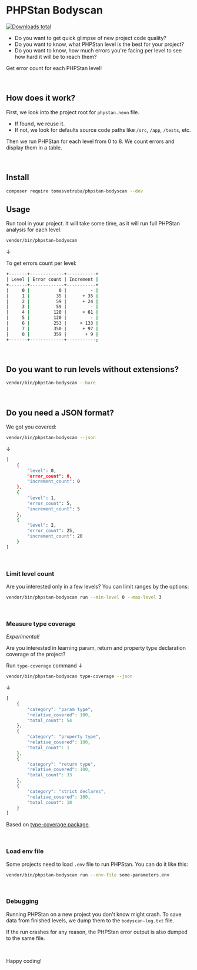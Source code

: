 # PHPStan Bodyscan

[![Downloads total](https://img.shields.io/packagist/dt/tomasvotruba/phpstan-bodyscan.svg?style=flat-square)](https://packagist.org/packages/tomasvotruba/phpstan-bodyscan/stats)

* Do you want to get quick glimpse of new project code quality?
* Do you want to know, what PHPStan level is the best for your project?
* Do you want to know, how much errors you're facing per level to see how hard it will be to reach them?

Get error count for each PHPStan level!

<br>

## How does it work?

First, we look into the project root for `phpstan.neon` file.

* If found, we reuse it.
* If not, we look for defaults source code paths like `/src`, `/app`, `/tests`, etc.

Then we run PHPStan for each level from 0 to 8. We count errors and display them in a table.

<br>

## Install

```bash
composer require tomasvotruba/phpstan-bodyscan --dev
```

## Usage

Run tool in your project. It will take some time, as it will run full PHPStan analysis for each level.


```bash
vendor/bin/phpstan-bodyscan
```

↓

To get errors count per level:

```bash
+-------+-------------+-----------+
| Level | Error count | Increment |
+-------+-------------+-----------+
|     0 |           0 |         - |
|     1 |          35 |      + 35 |
|     2 |          59 |      + 24 |
|     3 |          59 |         - |
|     4 |         120 |      + 61 |
|     5 |         120 |         - |
|     6 |         253 |     + 133 |
|     7 |         350 |      + 97 |
|     8 |         359 |       + 9 |
+-------+-------------+-----------;
```

<br>

## Do you want to run levels without extensions?

```bash
vendor/bin/phpstan-bodyscan --bare
```

<br>


## Do you need a JSON format?

We got you covered:

```bash
vendor/bin/phpstan-bodyscan --json
```

↓

```bash
[
    {
        "level": 0,
        "error_count": 0,
        "increment_count": 0
    },
    {
        "level": 1,
        "error_count": 5,
        "increment_count": 5
    },
    {
        "level": 2,
        "error_count": 25,
        "increment_count": 20
    }
]
```

<br>

### Limit level count

Are you interested only in a few levels? You can limit ranges by the options:

```bash
vendor/bin/phpstan-bodyscan run --min-level 0 --max-level 3
```

<br>


### Measure type coverage

*Experimental!*

Are you interested in learning param, return and property type declaration coverage of the project?

Run `type-coverage` command ↓

```bash
vendor/bin/phpstan-bodyscan type-coverage --json
```

↓

```php
[
    {
        "category": "param type",
        "relative_covered": 100,
        "total_count": 54
    },
    {
        "category": "property type",
        "relative_covered": 100,
        "total_count": 1
    },
    {
        "category": "return type",
        "relative_covered": 100,
        "total_count": 33
    },
    {
        "category": "strict declares",
        "relative_covered": 100,
        "total_count": 18
    }
]
```

Based on [type-coverage package](https://github.com/TomasVotruba/type-coverage).

<br>

### Load env file

Some projects need to load `.env` file to run PHPStan. You can do it like this:

```bash
vendor/bin/phpstan-bodyscan run --env-file some-parameters.env
```


<br>

### Debugging

Running PHPStan on a new project you don't know might crash. To save data from finished levels, we dump them to the `bodyscan-log.txt` file.

If the run crashes for any reason, the PHPStan error output is also dumped to the same file.

<br>

Happy coding!
